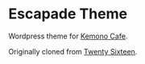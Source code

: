 # Escapade Theme

Wordpress theme for [Kemono Cafe](https://kemono.cafe/).

Originally cloned from [Twenty Sixteen](https://wordpress.org/themes/twentysixteen/).
